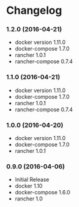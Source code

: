 # Changelog

### 1.2.0 (2016-04-21)
- docker version 1.11.0
- docker-compose 1.7.0
- rancher 1.0.1
- rancher-compose 0.7.4

### 1.1.0 (2016-04-21)
- docker version 1.11.0
- docker-compose 1.7.0
- rancher 1.0.1
- rancher-compose 0.7.4

### 1.0.0 (2016-04-20)
- docker version 1.11.0
- docker-compose 1.7.0
- rancher 1.0.1

### 0.9.0 (2016-04-06)
* Initial Release
* docker 1.10
* docker-compose 1.6.0
* rancher 1.0
